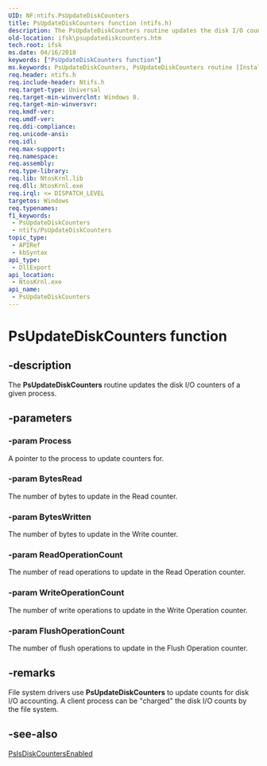 ```yaml
---
UID: NF:ntifs.PsUpdateDiskCounters
title: PsUpdateDiskCounters function (ntifs.h)
description: The PsUpdateDiskCounters routine updates the disk I/O counters of a given process.
old-location: ifsk\psupdatediskcounters.htm
tech.root: ifsk
ms.date: 04/16/2018
keywords: ["PsUpdateDiskCounters function"]
ms.keywords: PsUpdateDiskCounters, PsUpdateDiskCounters routine [Installable File System Drivers], ifsk.psupdatediskcounters, ntifs/PsUpdateDiskCounters
req.header: ntifs.h
req.include-header: Ntifs.h
req.target-type: Universal
req.target-min-winverclnt: Windows 8.
req.target-min-winversvr: 
req.kmdf-ver: 
req.umdf-ver: 
req.ddi-compliance: 
req.unicode-ansi: 
req.idl: 
req.max-support: 
req.namespace: 
req.assembly: 
req.type-library: 
req.lib: NtosKrnl.lib
req.dll: NtosKrnl.exe
req.irql: <= DISPATCH_LEVEL
targetos: Windows
req.typenames: 
f1_keywords:
 - PsUpdateDiskCounters
 - ntifs/PsUpdateDiskCounters
topic_type:
 - APIRef
 - kbSyntax
api_type:
 - DllExport
api_location:
 - NtosKrnl.exe
api_name:
 - PsUpdateDiskCounters
---
```


# PsUpdateDiskCounters function


## -description

The <b>PsUpdateDiskCounters</b> routine updates the disk I/O counters of a given process.

## -parameters

### -param Process

A pointer to the process to update counters for.

### -param BytesRead

The number of bytes to update in the Read counter.

### -param BytesWritten

The number of bytes to update in the Write counter.

### -param ReadOperationCount

The number of read operations to update in the Read Operation counter.

### -param WriteOperationCount

The number of write operations to update in the Write Operation counter.

### -param FlushOperationCount

The number of flush operations to update in the Flush Operation counter.

## -remarks

File system drivers use <b>PsUpdateDiskCounters</b> to update counts for disk I/O accounting. A client process can be "charged" the disk I/O counts by the file system.

## -see-also

<a href="/windows-hardware/drivers/ddi/ntifs/nf-ntifs-psisdiskcountersenabled">PsIsDiskCountersEnabled</a>
